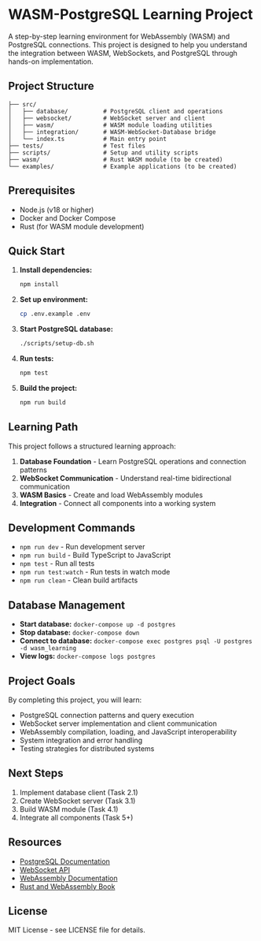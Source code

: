 # WASM-PostgreSQL Learning Project

A step-by-step learning environment for WebAssembly (WASM) and PostgreSQL connections. This project is designed to help you understand the integration between WASM, WebSockets, and PostgreSQL through hands-on implementation.

## Project Structure

```
├── src/
│   ├── database/          # PostgreSQL client and operations
│   ├── websocket/         # WebSocket server and client
│   ├── wasm/              # WASM module loading utilities
│   ├── integration/       # WASM-WebSocket-Database bridge
│   └── index.ts           # Main entry point
├── tests/                 # Test files
├── scripts/               # Setup and utility scripts
├── wasm/                  # Rust WASM module (to be created)
└── examples/              # Example applications (to be created)
```

## Prerequisites

- Node.js (v18 or higher)
- Docker and Docker Compose
- Rust (for WASM module development)

## Quick Start

1. **Install dependencies:**
   ```bash
   npm install
   ```

2. **Set up environment:**
   ```bash
   cp .env.example .env
   ```

3. **Start PostgreSQL database:**
   ```bash
   ./scripts/setup-db.sh
   ```

4. **Run tests:**
   ```bash
   npm test
   ```

5. **Build the project:**
   ```bash
   npm run build
   ```

## Learning Path

This project follows a structured learning approach:

1. **Database Foundation** - Learn PostgreSQL operations and connection patterns
2. **WebSocket Communication** - Understand real-time bidirectional communication
3. **WASM Basics** - Create and load WebAssembly modules
4. **Integration** - Connect all components into a working system

## Development Commands

- `npm run dev` - Run development server
- `npm run build` - Build TypeScript to JavaScript
- `npm test` - Run all tests
- `npm run test:watch` - Run tests in watch mode
- `npm run clean` - Clean build artifacts

## Database Management

- **Start database:** `docker-compose up -d postgres`
- **Stop database:** `docker-compose down`
- **Connect to database:** `docker-compose exec postgres psql -U postgres -d wasm_learning`
- **View logs:** `docker-compose logs postgres`

## Project Goals

By completing this project, you will learn:

- PostgreSQL connection patterns and query execution
- WebSocket server implementation and client communication
- WebAssembly compilation, loading, and JavaScript interoperability
- System integration and error handling
- Testing strategies for distributed systems

## Next Steps

1. Implement database client (Task 2.1)
2. Create WebSocket server (Task 3.1)
3. Build WASM module (Task 4.1)
4. Integrate all components (Task 5+)

## Resources

- [PostgreSQL Documentation](https://www.postgresql.org/docs/)
- [WebSocket API](https://developer.mozilla.org/en-US/docs/Web/API/WebSocket)
- [WebAssembly Documentation](https://webassembly.org/)
- [Rust and WebAssembly Book](https://rustwasm.github.io/docs/book/)

## License

MIT License - see LICENSE file for details.